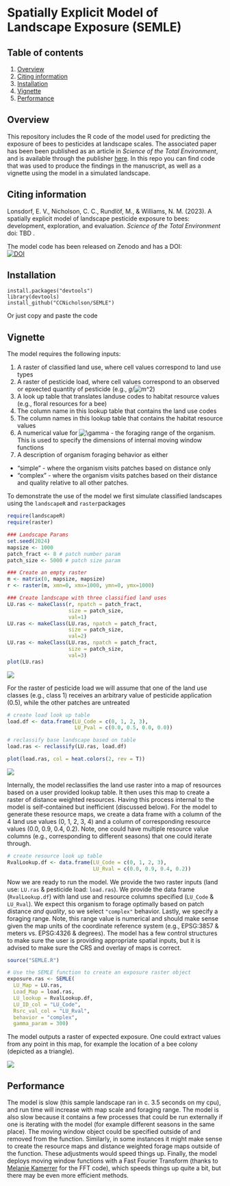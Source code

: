 
# Spatially Explicit Model of Landscape Exposure (SEMLE)

## Table of contents

1.  [Overview](#Overview)
2.  [Citing information](#Citing%20information)
3.  [Installation](#Installation)
4.  [Vignette](#Vingette)
5.  [Performance](#Performance)

## **Overview** <a name="Overview"></a>

This repository includes the R code of the model used for predicting the
exposure of bees to pesticides at landscape scales. The associated paper
has been been published as an article in *Science of the Total
Environment*, and is available through the publisher [here](XXX). In
this repo you can find code that was used to produce the findings in the
manuscript, as well as a vignette using the model in a simulated
landscape.

## **Citing information** <a name="Citing information"></a>

Lonsdorf, E. V., Nicholson, C. C., Rundlöf, M., & Williams, N. M.
(2023). A spatially explicit model of landscape pesticide exposure to
bees: development, exploration, and evaluation. *Science of the Total
Environment* doi: TBD .

The model code has been released on Zenodo and has a DOI:  
[![DOI](https://zenodo.org/badge/184192167.svg)](https://zenodo.org/badge/latestdoi/184192167)

## **Installation** <a name="Installation"></a>

    install.packages("devtools")
    library(devtools)
    install_github("CCNicholson/SEMLE")

Or just copy and paste the code

## **Vignette** <a name="Vignette"></a>

The model requires the following inputs:

1.  A raster of classified land use, where cell values correspond to
    land use types  
2.  A raster of pesticide load, where cell values correspond to an
    observed or epxected quantity of pesticide (e.g.,
    *g*/![m^2](https://latex.codecogs.com/png.image?%5Cdpi%7B110%7D&space;%5Cbg_white&space;m%5E2 "m^2"))  
3.  A look up table that translates landuse codes to habitat resource
    values (e.g., floral resources for a bee)  
4.  The column name in this lookup table that contains the land use
    codes  
5.  The column names in this lookup table that contains the habitat
    resource values  
6.  A numerical value for
    ![\\gamma](https://latex.codecogs.com/png.image?%5Cdpi%7B110%7D&space;%5Cbg_white&space;%5Cgamma "\gamma") -
    the foraging range of the organism. This is used to specify the
    dimensions of internal moving window functions  
7.  A description of organism foraging behavior as either  

-   “simple” - where the organism visits patches based on distance
    only  
-   “complex” - where the organism visits patches based on their
    distance and quality relative to all other patches.

To demonstrate the use of the model we first simulate classified
landscapes using the `landscapeR` and `raster`packages

``` r
require(landscapeR)
require(raster)

### Landscape Params
set.seed(2024)
mapsize <- 1000
patch_fract <- 8 # patch number param
patch_size <- 5000 # patch size param

### Create an empty raster
m <- matrix(0, mapsize, mapsize) 
r <- raster(m, xmn=0, xmx=1000, ymn=0, ymx=1000)

### Create landscape with three classified land uses
LU.ras <- makeClass(r, npatch = patch_fract, 
                    size = patch_size, 
                    val=1)
LU.ras <- makeClass(LU.ras, npatch = patch_fract, 
                    size = patch_size, 
                    val=2)
LU.ras <- makeClass(LU.ras, npatch = patch_fract, 
                    size = patch_size, 
                    val=3)
plot(LU.ras)
```

![](README_files/figure-gfm/unnamed-chunk-1-1.png)<!-- -->

For the raster of pesticide load we will assume that one of the land use
classes (e.g., class 1) receives an arbitrary value of pesticide
application (0.5), while the other patches are untreated

``` r
# create load look up table
load.df <- data.frame(LU_Code = c(0, 1, 2, 3), 
                      LU_Pval = c(0.0, 0.5, 0.0, 0.0))

# reclassify base landscape based on table
load.ras <- reclassify(LU.ras, load.df)

plot(load.ras, col = heat.colors(2, rev = T))
```

![](README_files/figure-gfm/unnamed-chunk-2-1.png)<!-- -->

Internally, the model reclassifies the land use raster into a map of
resources based on a user provided lookup table. It then uses this map
to create a raster of distance weighted resources. Having this process
internal to the model is self-contained but inefficient (discussed
below). For the model to generate these resource maps, we create a data
frame with a column of the 4 land use values (0, 1, 2, 3, 4) and a
column of corresponding resource values (0.0, 0.9, 0.4, 0.2). Note, one
could have multiple resource value columns (e.g., corresponding to
different seasons) that one could iterate through.

``` r
# create resource look up table
RvalLookup.df <- data.frame(LU_Code = c(0, 1, 2, 3), 
                            LU_Rval = c(0.0, 0.9, 0.4, 0.2))  
```

Now we are ready to run the model. We provide the two raster inputs
(land use: `LU.ras` & pesticide load: `load.ras`). We provide the data
frame (`RvalLookup.df`) with land use and resource columns specified
(`LU_Code` & `LU_Rval`). We expect this organism to forage optimally
based on patch distance *and quality*, so we select `"complex"`
behavior. Lastly, we specify a foraging range. Note, this range value is
numerical and should make sense given the map units of the coordinate
reference system (e.g., EPSG:3857 & meters vs. EPSG:4326 & degrees). The
model has a few control structures to make sure the user is providing
appropriate spatial inputs, but it is advised to make sure the CRS and
overlay of maps is correct.

``` r
source("SEMLE.R")

# Use the SEMLE function to create an exposure raster object
exposure.ras <- SEMLE(
  LU_Map = LU.ras, 
  Load_Map = load.ras, 
  LU_lookup = RvalLookup.df, 
  LU_ID_col = "LU_Code",
  Rsrc_val_col = "LU_Rval",
  behavior = "complex",
  gamma_param = 300)  
```

The model outputs a raster of expected exposure. One could extract
values from any point in this map, for example the location of a bee
colony (depicted as a triangle).

![](README_files/figure-gfm/unnamed-chunk-5-1.png)<!-- -->

## **Performance** <a name="Performance"></a>

The model is slow (this sample landscape ran in c. 3.5 seconds on my
cpu), and run time will increase with map scale and foraging range. The
model is also slow because it contains a few processes that could be run
externally if one is iterating with the model (for example different
seasons in the same place). The moving window object could be specified
outside of and removed from the function. Similarly, in some instances
it might make sense to create the resource maps and distance weighted
forage maps outside of the function. These adjustments would speed
things up. Finally, the model deploys moving window functions with a
Fast Fourier Transform (thanks to [Melanie
Kamerrer](https://github.com/melaniekamm) for the FFT code), which
speeds things up quite a bit, but there may be even more efficient
methods.
